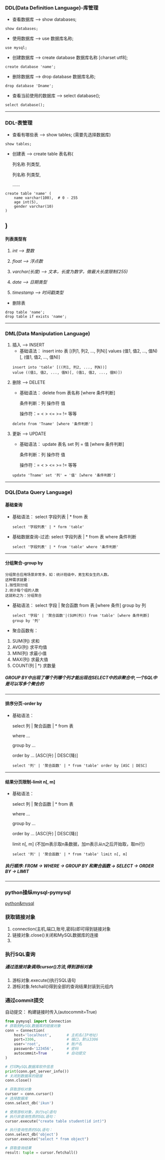 ### DDL(Data Definition Language)-库管理
* 查看数据库 --> show databases;
~~~mysql
show databases;
~~~

* 使用数据库 --> use 数据库名称;
~~~mysql
use mysql;
~~~

* 创建数据库 --> create database 数据库名称 [charset utf8];
~~~mysql
create database 'name';
~~~

* 删除数据库 --> drop database 数据库名称;
~~~mysql
drop database 'Dname';
~~~

* 查看当前使用的数据库 --> select database();
~~~mysql
select database();
~~~

---
### DDL-表管理
* 查看有哪些表 --> show tables; (需要先选择数据库)
~~~mysql
show tables;
~~~
* 创建表 --> create table 表名称(

    列名称 列类型,

    列名称 列类型,

    ......
~~~mysql
create table 'name' (
    name varchar(100),  # 0 - 255
    age int(5),
    gender varchar(10)
)
~~~
)
---
#### 列表类型有

1. _int --> 整数_

2. _float --> 浮点数_

3. _varchar(长度) --> 文本，长度为数字，做最大长度限制(255)_

4. _date --> 日期类型_

5. _timestamp --> 时间戳类型_

* 删除表
~~~mysql
drop table 'name';
drop table if exists 'name';
~~~
---
### DML(Data Manipulation Language)
1. 插入 --> INSERT
   * 基础语法：
    insert into 表 [(列1, 列2, ..., 列N)] values (值1, 值2, ..., 值N)[, (值1, 值2, ..., 值N)]
   ~~~mysql
   insert into 'table' [((列1, 列2, ..., 列N))]
   value ((值1, 值2, ..., 值N)[, (值1, 值2, ..., 值N)])
   ~~~
2. 删除 --> DELETE
   * 基础语法：
    delete from 表名称 [where 条件判断]
   
        条件判断：列 操作符 值
        
        操作符：= < > <= >= != 等等
   ~~~mysql
   delete from 'Tname' [where '条件判断']
    ~~~
3. 更新 --> UPDATE
    * 基础语法：
     update 表名 set 列 = 值 [where 条件判断]
   
        条件判断：列 操作符 值

        操作符：= < > <= >= != 等等
   ~~~mysql
   update 'Tname' set '列' = '值' [where '条件判断']
    ~~~
---
### DQL(Data Query Language)

#### 基础查询
* 基础语法：
    select 字段列表 | * from 表
    ~~~mysql
    select '字段列表' | * form 'table'
    ~~~
* 基础数据查询-过滤:
    select 字段列表 | * from 表 where 条件判断
    ~~~mysql
    select '字段列表' | * from 'table' where '条件判断'
    ~~~
---
#### 分组聚合-group by
    分组聚合应用场景非常多，如：统计班级中，男生和女生的人数。
    这种需求就要：
    1.按性别分组
    2.统计每个组的人数
    这就称之为：分组聚合
* 基础语法：
    select 字段 | 聚合函数 from 表 [where 条件] group by 列
    ~~~mysql
    select '字段' | '聚合函数'|(SUM(列)) from 'table' [where 条件判断] group by '列'
    ~~~
* 聚合函数有：
1. SUM(列) 求和
2. AVG(列) 求平均值
3. MIN(列) 求最小值
4. MAX(列) 求最大值
5. COUNT(列 | *) 求数量 

##### GROUP BY中出现了哪个列哪个列才能出现在SELECT中的非聚合中,一个SQL中是可以写多个聚合的

---
#### 排序分页-order by

* 基础语法：

    select 列 | 聚合函数 | * from 表

    where ...

    group by ...

    order by ... [ASC(升) | DESC(降)]
    ~~~mysql
    select '列' | '聚合函数' | * from 'table' order by [ASC | DESC]
    ~~~
---

#### 结果分页限制-limit n[, m]
* 基础语法：

    select 列 | 聚合函数 | * from 表

    where ...

    group by ...

    order by ... [ASC(升) | DESC(降)]

    limit n[, m] (不加m表示取n条数据，加m表示从n之后开始取，取m行)
    ~~~mysql
    select '列' | '聚合函数' | * from 'table' limit n[, m]
    ~~~

##### _执行顺序:    FROM -> WHERE -> GROUP BY 和聚合函数 -> SELECT -> ORDER BY -> LIMIT_

---
### python操纵mysql-pymysql
[python&mysql](python&mysql.py)
### 获取链接对象
1. connection(主机,端口,账号,密码)即可得到链接对象
2. 链接对象.close()关闭和MySQL数据库的连接
3. 
### 执行SQL查询
##### 通过连接对象调用cursor()方法,得到游标对象
1. 游标对象.execute()执行SQL语句
2. 游标对象.fetchall()得到全部的查询结果封装到元组内

### 通过commit提交
自动提交：
    构建链接时传入(autocommit=True)
~~~python
from pymysql import Connection
# 获取到MySQL数据库的链接对象
conn = Connection(
    host='localhost',       # 主机名(IP地址)
    port=3306,              # 端口，默认3306
    user='root',            # 账户名
    password='123456',      # 密码
    autocommit=True         # 自动提交
)

# 打印MySQL数据库软件信息
print(conn.get_server_info())
# 关闭到数据库的链接
conn.close()

# 获取游标对象
cursor = conn.cursor()
# 选择数据库
conn.select_db('ikun')

# 使用游标对象，执行sql语句
# 执行非查询性质的SQL语句：
cursor.execute("create table student(id int)")

# 执行查询性质的SQL语句：
conn.select_db('object')
cursor.execute("select * from object")

# 获取查询结果
result: tuple = cursor.fetchall()
~~~